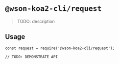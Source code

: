 # `@wson-koa2-cli/request`

> TODO: description

## Usage

```
const request = require('@wson-koa2-cli/request');

// TODO: DEMONSTRATE API
```
